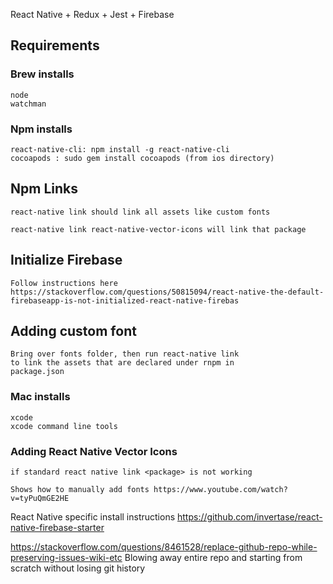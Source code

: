 React Native + Redux + Jest + Firebase





## Requirements 


### Brew installs 
```
node 
watchman
```
  
### Npm installs
```
react-native-cli: npm install -g react-native-cli
cocoapods : sudo gem install cocoapods (from ios directory)
```

## Npm Links
```
react-native link should link all assets like custom fonts

react-native link react-native-vector-icons will link that package
```

## Initialize Firebase
```
Follow instructions here
https://stackoverflow.com/questions/50815094/react-native-the-default-firebaseapp-is-not-initialized-react-native-firebas

```

## Adding custom font
```
Bring over fonts folder, then run react-native link
to link the assets that are declared under rnpm in 
package.json
```

### Mac installs
```
xcode 
xcode command line tools
```


### Adding React Native Vector Icons
```
if standard react native link <package> is not working

Shows how to manually add fonts https://www.youtube.com/watch?v=tyPuQmGE2HE

```


React Native specific install instructions
https://github.com/invertase/react-native-firebase-starter


https://stackoverflow.com/questions/8461528/replace-github-repo-while-preserving-issues-wiki-etc
Blowing away entire repo and starting from scratch without losing git history
